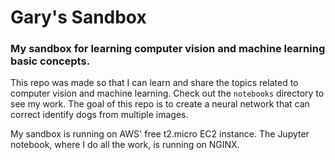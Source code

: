 # Gary's Sandbox
### My sandbox for learning computer vision and machine learning basic concepts.
This repo was made so that I can learn and share the topics related to computer vision and machine learning. Check out the `notebooks` directory to see my work.
The goal of this repo is to create a neural network that can correct identify dogs from multiple images.

My sandbox is running on AWS' free t2.micro EC2 instance. The Jupyter notebook, where I do all the work, is running on NGINX.
